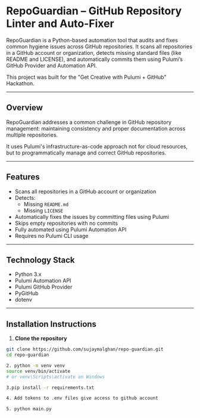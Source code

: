 # RepoGuardian – GitHub Repository Linter and Auto-Fixer

RepoGuardian is a Python-based automation tool that audits and fixes common hygiene issues across GitHub repositories. It scans all repositories in a GitHub account or organization, detects missing standard files (like README and LICENSE), and automatically commits them using Pulumi’s GitHub Provider and Automation API.

This project was built for the "Get Creative with Pulumi + GitHub" Hackathon.

---

## Overview

RepoGuardian addresses a common challenge in GitHub repository management: maintaining consistency and proper documentation across multiple repositories.

It uses Pulumi's infrastructure-as-code approach not for cloud resources, but to programmatically manage and correct GitHub repositories.

---

## Features

- Scans all repositories in a GitHub account or organization
- Detects:
  - Missing `README.md`
  - Missing `LICENSE`
- Automatically fixes the issues by committing files using Pulumi
- Skips empty repositories with no commits
- Fully automated using Pulumi Automation API
- Requires no Pulumi CLI usage

---

## Technology Stack

- Python 3.x
- Pulumi Automation API
- Pulumi GitHub Provider
- PyGitHub
- dotenv

---

## Installation Instructions

1. **Clone the repository**

```bash
git clone https://github.com/sujaymalghan/repo-guardian.git
cd repo-guardian

2. python -m venv venv
source venv/bin/activate  
# or venv\Scripts\activate on Windows

3.pip install -r requirements.txt

4. Add tokens to .env files give access to github account

5. python main.py

